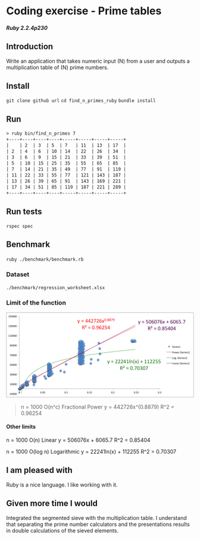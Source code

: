 # Coding exercise - Prime tables 
##### Ruby 2.2.4p230

## Introduction
Write an application that takes numeric input (N) from a user and outputs a multiplication table of (N) prime numbers.

## Install
`git clone github url`
`cd find_n_primes_ruby`
`bundle install`

## Run 
```
> ruby bin/find_n_primes 7                                
+----+----+----+----+-----+-----+-----+-----+
|    | 2  | 3  | 5  | 7   | 11  | 13  | 17  |
| 2  | 4  | 6  | 10 | 14  | 22  | 26  | 34  |
| 3  | 6  | 9  | 15 | 21  | 33  | 39  | 51  |
| 5  | 10 | 15 | 25 | 35  | 55  | 65  | 85  |
| 7  | 14 | 21 | 35 | 49  | 77  | 91  | 119 |
| 11 | 22 | 33 | 55 | 77  | 121 | 143 | 187 |
| 13 | 26 | 39 | 65 | 91  | 143 | 169 | 221 |
| 17 | 34 | 51 | 85 | 119 | 187 | 221 | 289 |
+----+----+----+----+-----+-----+-----+-----+
```

## Run tests
`rspec spec`

## Benchmark
`ruby ./benchmark/benchmark.rb`

### Dataset
`./benchmark/regression_worksheet.xlsx`

### Limit of the function

![Big O Chart](./benchmark/big_o_chart.png)

> n = 1000
> O(n^c) Fractional Power
> y = 442726x^(0.8879)
> R^2 = 0.96254

#### Other limits
n = 1000
O(n) Linear
y = 506076x + 6065.7
R^2 = 0.85404

n = 1000
O(log n) Logarithmic
y = 22241ln(x) + 112255
R^2 = 0.70307

## I am pleased with
Ruby is a nice language. I like working with it.

## Given more time I would
Integrated the segmented sieve with the multiplication table. I understand that separating the prime number calculators and the presentations results in double calculations of the sieved elements.




